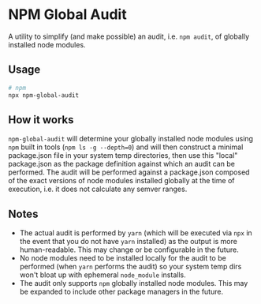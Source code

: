 # NPM Global Audit

A utility to simplify (and make possible) an audit, i.e. `npm audit`, of globally installed node modules.

## Usage

```bash
# npm
npx npm-global-audit
```

## How it works

`npm-global-audit` will determine your globally installed node modules using `npm` built in tools (`npm ls -g --depth=0`) and will then construct a minimal package.json file in your system temp directories, then use this "local" package.json as the package definition against which an audit can be performed. The audit will be performed against a package.json composed of the exact versions of node modules installed globally at the time of execution, i.e. it does not calculate any semver ranges.

## Notes

- The actual audit is performed by `yarn` (which will be executed via `npx` in the event that you do not have `yarn` installed) as the output is more human-readable. This may change or be configurable in the future.
- No node modules need to be installed locally for the audit to be performed (when `yarn` performs the audit) so your system temp dirs won't bloat up with ephemeral `node_module` installs.
- The audit only supports `npm` globally installed node modules. This may be expanded to include other package managers in the future.